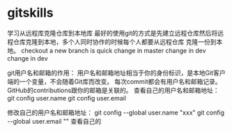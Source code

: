 # gitskills
学习从远程库克隆仓库到本地库
最好的使用git的方式是先建立远程仓库然后将远程仓库克隆到本地，多个人同时协作的时候每个人都要从远程仓库
克隆一份到本地。
checkout a new branch is quick
change in master
change in dev
change in dev

git用户名和邮箱的作用：
用户名和邮箱地址相当于你的身份标识，是本地Git客户端的一个变量，不会随着Git库而改变。
每次commit都会有用户名和邮箱记录。
GitHub的contributions跟你的邮箱是关联的。
查看自己的用户名和邮箱地址：
git config user.name
git config user.email

修改自己的用户名和邮箱地址：
git config --global user.name "xxx"
git config --global user.email ""
查看自己的

